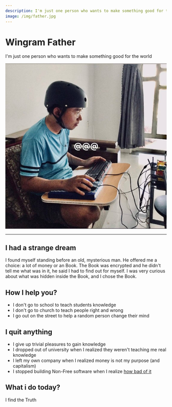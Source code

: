 ```yaml
---
description: I'm just one person who wants to make something good for the world
image: /img/father.jpg
---
```


# Wingram Father

I'm just one person who wants to make something good for the world

![Wingram Father](../img/father.jpg)

---

## I had a strange dream
I found myself standing before an old, mysterious man.
He offered me a choice: a lot of money or an Book.
The Book was encrypted and he didn't tell me what was in it, he said I had to find out for myself.
I was very curious about what was hidden inside the Book, and I chose the Book.

## How I help you?
- I don't go to school to teach students knowledge
- I don't go to church to teach people right and wrong
- I go out on the street to help a random person change their mind

## I quit anything
- I give up trivial pleasures to gain knowledge
- I dropped out of university when I realized they weren't teaching me real knowledge 
- I left my own company when I realized money is not my purpose (and capitalism) 
- I stopped building Non-Free software when I realize [how bad of it](https://www.gnu.org/philosophy/who-does-that-server-really-serve)

## What i do today? 
I find the Truth